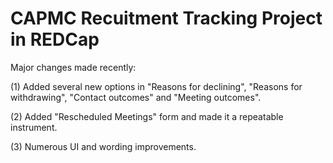 # CAPMC Recuitment Tracking Project in REDCap

Major changes made recently:

(1) Added several new options in "Reasons for declining", "Reasons for withdrawing", "Contact outcomes" and "Meeting outcomes".

(2) Added "Rescheduled Meetings" form and made it a repeatable instrument.

(3) Numerous UI and wording improvements. 

